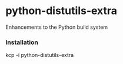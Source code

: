 # python-distutils-extra

Enhancements to the Python build system

### Installation

kcp -i python-distutils-extra
